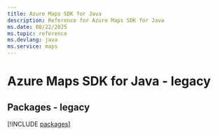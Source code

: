 ```yaml
---
title: Azure Maps SDK for Java
description: Reference for Azure Maps SDK for Java
ms.date: 08/22/2025
ms.topic: reference
ms.devlang: java
ms.service: maps
---
```

# Azure Maps SDK for Java - legacy
## Packages - legacy
[!INCLUDE [packages](maps-index.md)]